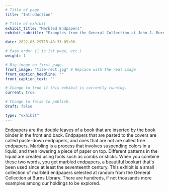 ```yaml
---
# Title of page
title: "Introduction"

# Title of exhibit
exhibit_title: "Marbled Endpapers"
exhibit_subtitle: "Examples from the General Collection at John J. Burns Library"

date: 2022-06-29T15:48:33-05:00

# Page order (1 is 1st page, etc.)
weight: 1 

# Big image on first page.
front_image: "tile-rect.jpg" # Replace with the real image
front_caption_headline: ""
front_caption_text: ""

# Change to true if this exhibit is currently running.
current: true	

# Change to false to publish.
draft: false

type: "exhibit"
---
```


Endpapers are the double leaves of a book that are inserted by the book binder in the front and back. Endpapers that are pasted to the covers are called paste-down endpapers, and ones that are not are called free endpapers. Marbling is a process that involves suspending colors in a liquid, and then lowering a piece of paper on top. Different patterns in the liquid are created using tools such as combs or sticks. When you combine these two words, you get marbled endpapers, a beautiful bookart that's been used since at least the seventeenth century. This exhibit is a small collection of marbled endpapers selected at random from the General Collection at Burns Library. There are hundreds, if not thousands more examples among our holdings to be explored.

